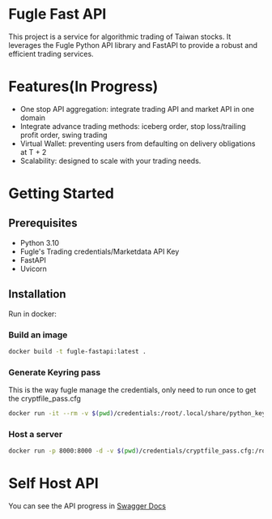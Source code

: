 # Fugle Fast API
This project is a service for algorithmic trading of Taiwan stocks. It leverages the Fugle Python API library and FastAPI to provide a robust and efficient trading services.

# Features(In Progress)
- One stop API aggregation: integrate trading API and market API in one domain
- Integrate advance trading methods: iceberg order, stop loss/trailing profit order, swing trading
- Virtual Wallet: preventing users from defaulting on delivery obligations at T + 2
- Scalability: designed to scale with your trading needs.

# Getting Started
## Prerequisites
- Python 3.10
- Fugle's Trading credentials/Marketdata API Key
- FastAPI
- Uvicorn

## Installation
Run in docker:

### Build an image
```bash
docker build -t fugle-fastapi:latest .
```

### Generate Keyring pass
This is the way fugle manage the credentials, only need to run once to get the cryptfile_pass.cfg
```bash
docker run -it --rm -v $(pwd)/credentials:/root/.local/share/python_keyring fugle-fastapi:latest python index.py
```

### Host a server
```bash
docker run -p 8000:8000 -d -v $(pwd)/credentials/cryptfile_pass.cfg:/root/.local/share/python_keyring/cryptfile_pass.cfg:ro --rm fugle-fastapi:latest
```

# Self Host API
You can see the API progress in
[Swagger Docs](https://fugle.lynkora.com)
